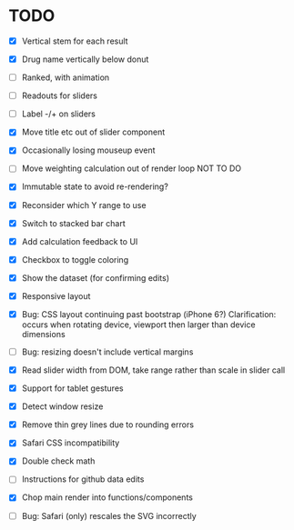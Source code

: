 TODO
====

- [x] Vertical stem for each result
- [x] Drug name vertically below donut
- [ ] Ranked, with animation
- [ ] Readouts for sliders
- [ ] Label -/+ on sliders

- [x] Move title etc out of slider component
- [x] Occasionally losing mouseup event

- [ ] Move weighting calculation out of render loop  NOT TO DO
- [x] Immutable state to avoid re-rendering?

- [x] Reconsider which Y range to use
- [x] Switch to stacked bar chart

- [x] Add calculation feedback to UI
- [x] Checkbox to toggle coloring

- [x] Show the dataset (for confirming edits)

- [x] Responsive layout
- [x] Bug: CSS layout continuing past bootstrap (iPhone 6?)
           Clarification: occurs when rotating device, viewport then larger than device dimensions
- [ ] Bug: resizing doesn't include vertical margins
- [x] Read slider width from DOM, take range rather than scale in slider call

- [x] Support for tablet gestures
- [x] Detect window resize

- [x] Remove thin grey lines due to rounding errors
- [x] Safari CSS incompatibility

- [x] Double check math
- [ ] Instructions for github data edits

- [x] Chop main render into functions/components

- [ ] Bug: Safari (only) rescales the SVG incorrectly
